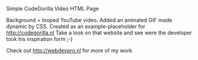 Simple CodeGorilla Video HTML Page

Background = looped YouTube video. Added an animated GIF made dynamic by
CSS. Created as an example-placeholder for http://codegorilla.nl
Take a look on that website and see were the developer took his inspiration
form ;-)

Check out http://webdevpro.nl for more of my work
